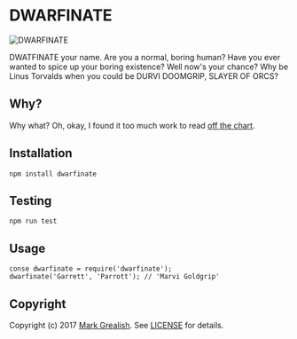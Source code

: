 # DWARFINATE
![DWARFINATE][1]

DWATFINATE your name. Are you a normal, boring human? Have you ever wanted to spice up your boring existence? Well now's your chance? Why be Linus Torvalds when you could be DURVI DOOMGRIP, SLAYER OF ORCS?

## Why?

Why what? Oh, okay, I found it too much work to read [off the chart][2].

## Installation

    npm install dwarfinate

## Testing

    npm run test

## Usage

    conse dwarfinate = require('dwarfinate');
    dwarfinate('Garrett', 'Parrott'); // 'Marvi Goldgrip'

## Copyright

Copyright (c) 2017 [Mark Grealish][1]. See [LICENSE](LICENSE) for details.

[1]: https://www.bhalash.com "Mark Grealish"
[2]: dwarf_names.png
